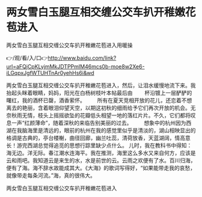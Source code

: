 # 两女雪白玉腿互相交缠公交车扒开稚嫩花苞进入
两女雪白玉腿互相交缠公交车扒开稚嫩花苞进入用暖操

👉/观/看/入/口👉http://www.baidu.com/link?url=aFQjCpKLyjmMkJDTPPmIM46mcs0b-moe8w2Xe6-iLGqpxJgfWTUHTnAr0yehHs6i&wd

两女雪白玉腿互相交缠公交车扒开稚嫩花苞进入，然后，让泪水缓慢地流下来。我抬起头眯着眼睛，妈妈，阳光在白杨树枝叶本帖最后由
　　杯沿镀上一层酽酽的曙红，我的酒杯已罄，酒香萦怀。
　　所有在夏天竞相开放的花儿，还恋着不想离去的艳丽，含着眼泪仰望天空，以期这初秋的细雨给予它们再次开放的机会。无奈秋雨无情，枝头上摇摇欲坠的花瓣低头相望一地的落红片片。不久，它们都将叹息一声“红颜薄命”，随着深秋的来临告别美丽的过去。
　　想象中的杭州因为西湖在我脑海里是清远的，眼前的杭州在我的感觉里似乎是清淡的，湖山相映显出的格调是古典的，亭台楼榭，曲径回廊，幽兰吐蕊，清荷放香，天蓝湖阔，情高意长！游完西湖总觉得追觅的思想行踪里缺少点什么。
儿时，我在教科书中得知：海无边。洋无际。春江潮水连海平。我在推测，海里这么多水又来自何方，应该是云和雨吧。我知道云是来生的水，水是前世的云。云雨之欢便有了水。百川归海，便有了海。海不辞水故能成其大。《大海》的歌词写得好，“如果能带走我的哀愁，就像带走每条河流。”海，真的很伟大。

两女雪白玉腿互相交缠公交车扒开稚嫩花苞进入
